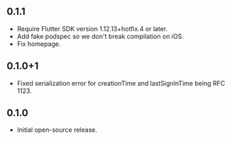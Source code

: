 ## 0.1.1

* Require Flutter SDK version 1.12.13+hotfix.4 or later.
* Add fake podspec so we don't break compilation on iOS.
* Fix homepage.

## 0.1.0+1

* Fixed serialization error for creationTime and lastSignInTime being RFC 1123.

## 0.1.0

* Initial open-source release.
